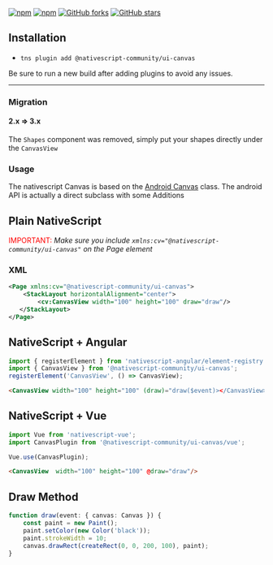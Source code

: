 [![npm](https://img.shields.io/npm/v/@nativescript-community/ui-canvas.svg)](https://www.npmjs.com/package/@nativescript-community/ui-canvas)
[![npm](https://img.shields.io/npm/dt/@nativescript-community/ui-canvas.svg?label=npm%20downloads)](https://www.npmjs.com/package/@nativescript-community/ui-canvas)
[![GitHub forks](https://img.shields.io/github/forks/nativescript-community/ui-canvas.svg)](https://github.com/nativescript-community/ui-canvas/network)
[![GitHub stars](https://img.shields.io/github/stars/nativescript-community/ui-canvas.svg)](https://github.com/nativescript-community/ui-canvas/stargazers)

## Installation

* `tns plugin add @nativescript-community/ui-canvas`

Be sure to run a new build after adding plugins to avoid any issues.

---


### Migration 

#### 2.x => 3.x

The `Shapes` component was removed, simply put your shapes directly under the `CanvasView`


### Usage

The nativescript Canvas is based on the [Android Canvas](https://developer.android.com/reference/android/graphics/Canvas) class.
The android API is actually a direct subclass with some Additions

## Plain NativeScript

<span style="color:red">IMPORTANT: </span>_Make sure you include `xmlns:cv="@nativescript-community/ui-canvas"` on the Page element_

### XML

```XML
<Page xmlns:cv="@nativescript-community/ui-canvas">
    <StackLayout horizontalAlignment="center">
        <cv:CanvasView width="100" height="100" draw="draw"/>
   </StackLayout>
</Page>
```

## NativeScript + Angular

```typescript
import { registerElement } from 'nativescript-angular/element-registry';
import { CanvasView } from '@nativescript-community/ui-canvas';
registerElement('CanvasView', () => CanvasView);
```

```html
<CanvasView width="100" height="100" (draw)="draw($event)></CanvasView>
```

## NativeScript + Vue

```javascript
import Vue from 'nativescript-vue';
import CanvasPlugin from '@nativescript-community/ui-canvas/vue';

Vue.use(CanvasPlugin);
```

```html
<CanvasView  width="100" height="100" @draw="draw"/>
```

## Draw Method 
```typescript
function draw(event: { canvas: Canvas }) {
    const paint = new Paint();
    paint.setColor(new Color('black'));
    paint.strokeWidth = 10;
    canvas.drawRect(createRect(0, 0, 200, 100), paint);
}
```
